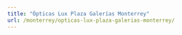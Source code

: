 ```yaml
---
title: "Ópticas Lux Plaza Galerías Monterrey"
url: /monterrey/opticas-lux-plaza-galerias-monterrey/
---
```

